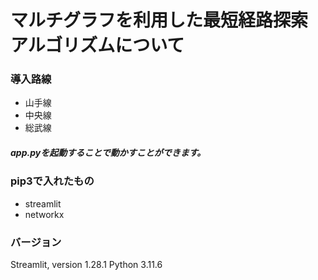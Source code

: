 # マルチグラフを利用した最短経路探索アルゴリズムについて

### 導入路線
- 山手線
- 中央線
- 総武線

##### app.pyを起動することで動かすことができます。

### pip3で入れたもの
- streamlit
- networkx

### バージョン
Streamlit, version 1.28.1
Python 3.11.6
